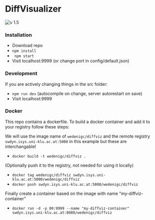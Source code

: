 # DiffVisualizer #

![v 1.5](https://img.shields.io/badge/version-1.5-brightgreen.svg)

### Installation ###

* Download repo
* ` npm install `
* ` npm start`
* Visit localhost:9999 (or change port in config/default.json)

### Development ###

If you are actively changing things in the src folder:

* ` npm run dev ` (autocompile on change, server autorestart on save)
* Visit localhost:9999

### Docker ###

This repo contains a dockerfile. To build a docker container and add it to your registry follow these steps:

We will use the image name of `wedenigc/diffviz` and the remote registry `swdyn.isys.uni-klu.ac.at:5000` in this example but these are interchangable!

* `docker build -t wedenigc/diffviz .`

(Optionally push it to the registry, not needed for using it locally)

* `docker tag wedenigc/diffviz swdyn.isys.uni-klu.ac.at:5000/wedenigc/diffviz`
* `docker push swdyn.isys.uni-klu.ac.at:5000/wedenigc/diffviz`

Finally create a container based on the image with name "my-diffviz-container"

* `docker run -d -p 80:9999 --name "my-diffviz-container"
swdyn.isys.uni-klu.ac.at:8080/wedenigc/diffviz `
